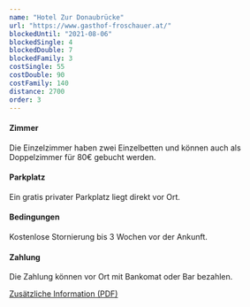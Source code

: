 ```yaml
---
name: "Hotel Zur Donaubrücke"
url: "https://www.gasthof-froschauer.at/"
blockedUntil: "2021-08-06"
blockedSingle: 4
blockedDouble: 7
blockedFamily: 3
costSingle: 55
costDouble: 90
costFamily: 140
distance: 2700
order: 3
---
```


#### Zimmer

Die Einzelzimmer haben zwei Einzelbetten und können auch als Doppelzimmer für 80€ gebucht werden.

#### Parkplatz

Ein gratis privater Parkplatz liegt direkt vor Ort.

#### Bedingungen

Kostenlose Stornierung bis 3 Wochen vor der Ankunft.

#### Zahlung

Die Zahlung können vor Ort mit Bankomat oder Bar bezahlen.

<a href="https://www.gasthof-froschauer.at/downloads/Folder_%202017.pdf" target="_blank" rel="noreferrer">Zusätzliche Information (PDF)</a>
